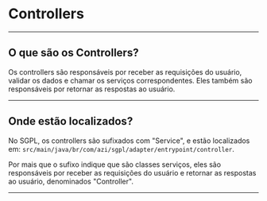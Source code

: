 # Controllers

---

## O que são os Controllers?

Os controllers são responsáveis por receber as requisições do usuário, validar os dados e chamar os serviços correspondentes. Eles também são responsáveis por retornar as respostas ao usuário.

---

## Onde estão localizados?

No SGPL, os controllers são sufixados com "Service", e estão localizados em: `src/main/java/br/com/azi/sgpl/adapter/entrypoint/controller`.

Por mais que o sufixo indique que são classes serviços, eles são responsáveis por receber as requisições do usuário e retornar as respostas ao usuário, denominados "Controller".

---
